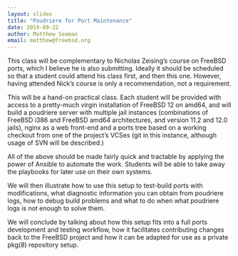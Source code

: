 ```yaml
---
layout: slides
title: "Poudriere for Port Maintenance"
date: 2019-09-22
author: Matthew Seaman
email: matthew@freebsd.org
---
```

This class will be complementary to Nicholas Zeising’s course on FreeBSD ports, which I believe he is also submitting. Ideally it should be scheduled so that a student could attend his class first, and then this one. However, having attended Nick’s course is only a recommendation, not a requirement.

This will be a hand-on practical class. Each student will be provided with access to a pretty-much virgin installation of FreeBSD 12 on amd64, and will build a poudriere server with multiple jail instances (combinations of FreeBSD i386 and FreeBSD amd64 architectures, and version 11.2 and 12.0 jails), nginx as a web front-end and a ports tree based on a working checkout from one of the project’s VCSes (git in this instance, although usage of SVN will be described.)

All of the above should be made fairly quick and tractable by applying the power of Ansible to automate the work. Students will be able to take away the playbooks for later use on their own systems.

We will then illustrate how to use this setup to test-build ports with modifications, what diagnostic information you can obtain from poudriere logs, how to debug build problems and what to do when what poudriere logs is not enough to solve them.

We will conclude by talking about how this setup fits into a full ports development and testing workflow, how it facilitates contributing changes back to the FreeBSD project and how it can be adapted for use as a private pkg(8) repository setup.

